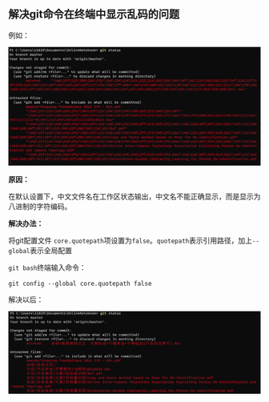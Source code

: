 ## 解决git命令在终端中显示乱码的问题

例如：

![image-20211016155332274](解决git命令在终端中显示乱码的问题.assets/image-20211016155332274.png)

**原因：**

在默认设置下，中文文件名在工作区状态输出，中文名不能正确显示，而是显示为八进制的字符编码。

**解决办法：**

将git配置文件 `core.quotepath`项设置为`false`。`quotepath`表示引用路径，加上`--global`表示全局配置

`git bash`终端输入命令：

```text
git config --global core.quotepath false
```

解决以后：

![image-20211016155423313](解决git命令在终端中显示乱码的问题.assets/image-20211016155423313.png)

